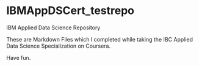 # IBMAppDSCert_testrepo
IBM Applied Data Science Repository

These are Markdown Files which I completed while taking the IBC Applied Data Science Specialization on Coursera.

Have fun.
